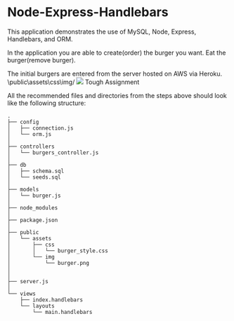 # Node-Express-Handlebars

This application demonstrates the use of MySQL, Node, Express, Handlebars, and ORM.

In the application you are able to create(order) the burger you want.
Eat the burger(remove burger).

The initial burgers are entered from the server hosted on AWS via Heroku.
\public\assets\css\img/
<img src="/public/assets/img/Capture.PNG">
Tough Assignment


All the recommended files and directories from the steps above should look like the following structure:

```
.
├── config
│   ├── connection.js
│   └── orm.js
│ 
├── controllers
│   └── burgers_controller.js
│
├── db
│   ├── schema.sql
│   └── seeds.sql
│
├── models
│   └── burger.js
│ 
├── node_modules
│ 
├── package.json
│
├── public
│   └── assets
│       ├── css
│       │   └── burger_style.css
│       └── img
│           └── burger.png
│   
│
├── server.js
│
└── views
    ├── index.handlebars
    └── layouts
        └── main.handlebars
```